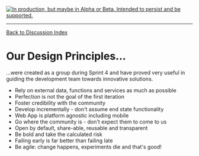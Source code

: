 <a rel="delivery" href="https://github.com/BCDevExchange/docs/wiki/Project-States"><img alt="In production, but maybe in Alpha or Beta. Intended to persist and be supported." style="border-width:0" src="https://img.shields.io/badge/BCDevExchange-Delivery-brightgreen.svg" title="In production, but maybe in Alpha or Beta. Intended to persist and be supported." /></a>

---
[Back to Discussion Index](../discussion_index.md)


# Our Design Principles...
...were created as a group during Sprint 4 and have proved very useful in guiding the development team towards innovative solutions.
<ul>
<li>Rely on external data, functions and services as much as possible</li>
<li>Perfection is not the goal of the first iteration</li>
<li>Foster credibility with the community</li>
<li>Develop incrementally - don't assume end state functionality</li>
<li>Web App is platform agnostic including mobile</li>
<li>Go where the community is - don't expect them to come to us</li>
<li>Open by default, share-able, reusable and transparent</li>
<li>Be bold and take the calculated risk</li>
<li>Failing early is far better than failing late</li>
<li>Be agile: change happens, experiments die and that's good!</li>
</ul>
